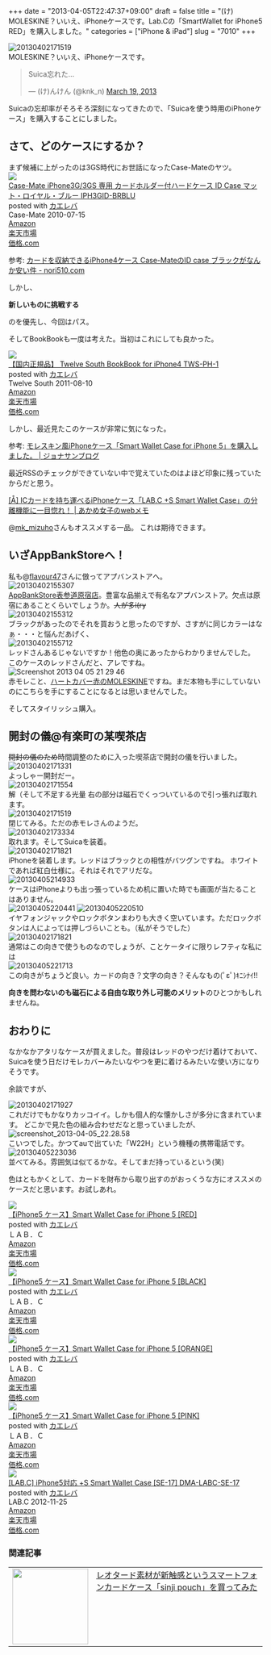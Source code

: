 +++
date = "2013-04-05T22:47:37+09:00"
draft = false
title = "(け) MOLESKINE？いいえ、iPhoneケースです。Lab.Cの「SmartWallet for iPhone5 RED」を購入しました。"
categories = ["iPhone &amp; iPad"]
slug = "7010"
+++

<div class="center"><img src="http://knk-n.com/images/2013/04/20130402171519.jpg" alt="20130402171519" title="20130402171519.jpg" border="0" width="" height="" /></div>
MOLESKINE？いいえ、iPhoneケースです。

<blockquote class="twitter-tweet"><p>Suica忘れた…</p>&mdash; (け)んけん (@knk_n) <a href="https://twitter.com/knk_n/status/313870723129176065">March 19, 2013</a></blockquote>
Suicaの忘却率がそろそろ深刻になってきたので、「Suicaを使う時用のiPhoneケース」を購入することにしました。<!--more--><h2>さて、どのケースにするか？</h2>
まず候補に上がったのは3GS時代にお世話になったCase-Mateのヤツ。
<div class="kaerebalink-box"><div class="kaerebalink-image"><a href="http://www.amazon.co.jp/exec/obidos/ASIN/B002STWZU4/knkn-22/ref=nosim/" rel="nofollow" target="_blank"><img src="http://ecx.images-amazon.com/images/I/31hoWCI-jBL._SL160_.jpg" style="border: none;" /></a></div><div class="kaerebalink-info"><div class="kaerebalink-name"><a href="http://www.amazon.co.jp/exec/obidos/ASIN/B002STWZU4/knkn-22/ref=nosim/" rel="nofollow" target="_blank">Case-Mate iPhone3G/3GS 専用 カードホルダー付ハードケース ID Case マット・ロイヤル・ブルー IPH3GID-BRBLU</a><div class="kaerebalink-powered-date">posted with <a href="http://kaereba.com" target="_blank">カエレバ</a></div></div><div class="kaerebalink-detail"> Case-Mate 2010-07-15    </div><div class="kaerebalink-link1"><div class="shoplinkamazon"><a href="http://www.amazon.co.jp/gp/search?keywords=iPhone3G%2F3GS%20IPH3GID-BRBLU&__mk_ja_JP=%83J%83%5E%83J%83i&tag=knkn-22" rel="nofollow" target="_blank" title="アマゾン" >Amazon</a></div><div class="shoplinkrakuten"><a href="http://hb.afl.rakuten.co.jp/hgc/0f47b911.a5a30142.0f47b913.a1d66436/?pc=http%3A%2F%2Fsearch.rakuten.co.jp%2Fsearch%2Fmall%2FiPhone3G%252F3GS%2520IPH3GID-BRBLU%2F-%2Ff.1-p.1-s.1-sf.0-st.A-v.2%3Fx%3D0%26scid%3Daf_ich_link_urltxt%26m%3Dhttp%3A%2F%2Fm.rakuten.co.jp%2F" rel="nofollow" target="_blank" title="楽天市場" >楽天市場</a></div><div class="shoplinkkakakucom"><a href="http://kakaku.com/search_results/iPhone3G%2F3GS%20IPH3GID-BRBLU/" rel="nofollow" target="_blank" title="kakakucom" >価格.com</a></div></div></div></div>

<p>参考: <a  class="external" href="http://nori510.com/archives/4642" target="_blank">カードを収納できるiPhone4ケース Case-MateのID case ブラックがなんか安い件 - nori510.com</a></p>

しかし、

<strong>新しいものに挑戦する</strong>

のを優先し、今回はパス。


そしてBookBookも一度は考えた。当初はこれにしても良かった。

<div class="kaerebalink-box"><div class="kaerebalink-image"><a href="http://www.amazon.co.jp/exec/obidos/ASIN/B005FNB9AC/knkn-22/ref=nosim/" rel="nofollow" target="_blank"><img src="http://ecx.images-amazon.com/images/I/41Q-gg8HifL._SL160_.jpg" style="border: none;" /></a></div><div class="kaerebalink-info"><div class="kaerebalink-name"><a href="http://www.amazon.co.jp/exec/obidos/ASIN/B005FNB9AC/knkn-22/ref=nosim/" rel="nofollow" target="_blank">【国内正規品】 Twelve South BookBook for iPhone4 TWS-PH-1</a><div class="kaerebalink-powered-date">posted with <a href="http://kaereba.com" target="_blank">カエレバ</a></div></div><div class="kaerebalink-detail"> Twelve South 2011-08-10    </div><div class="kaerebalink-link1"><div class="shoplinkamazon"><a href="http://www.amazon.co.jp/gp/search?keywords=Twelve%20South%20BookBook%20for%20iPhone4%20TWS-PH-1&__mk_ja_JP=%83J%83%5E%83J%83i&tag=knkn-22" rel="nofollow" target="_blank" title="アマゾン" >Amazon</a></div><div class="shoplinkrakuten"><a href="http://hb.afl.rakuten.co.jp/hgc/0f47b911.a5a30142.0f47b913.a1d66436/?pc=http%3A%2F%2Fsearch.rakuten.co.jp%2Fsearch%2Fmall%2FTwelve%2520South%2520BookBook%2520for%2520iPhone4%2520TWS-PH-1%2F-%2Ff.1-p.1-s.1-sf.0-st.A-v.2%3Fx%3D0%26scid%3Daf_ich_link_urltxt%26m%3Dhttp%3A%2F%2Fm.rakuten.co.jp%2F" rel="nofollow" target="_blank" title="楽天市場" >楽天市場</a></div><div class="shoplinkkakakucom"><a href="http://kakaku.com/search_results/Twelve%20South%20BookBook%20for%20iPhone4%20TWS-PH-1/" rel="nofollow" target="_blank" title="kakakucom" >価格.com</a></div></div></div></div>

しかし、最近見たこのケースが非常に気になった。

<p>参考: <a  class="external" href="http://www.flavour47.com/iphone/post-4116" target="_blank">モレスキン風iPhoneケース「S​m​a​r​t​ ​W​a​l​l​e​t​ ​C​a​s​e​ ​f​o​r​ ​i​P​h​o​n​e​ ​5​」を購入しました。 | ジョナサンブログ</a></p>

最近RSSのチェックができていない中で覚えていたのはよほど印象に残っていたからだと思う。

<p><a  class="external" href="http://webmemo.biz/s-smart-wallet-case-iphone/" target="_blank">[Å] ICカードを持ち運べるiPhoneケース「LAB.C +S Smart Wallet Case」の分離機能に一目惚れ！ | あかめ女子のwebメモ</a></p>
@<a href="https://twitter.com/mk_mizuho" target="_blank">mk_mizuho</a>さんもオススメする一品。
これは期待できます。

<h2>いざAppBankStoreへ！</h2>
私も@<a href="https://twitter.com/flavour47" target="_blank">flavour47</a>さんに倣ってアプバンストアへ。


<div class="center"><img src="http://knk-n.com/images/2013/04/20130402155307.jpg" alt="20130402155307" title="20130402155307.jpg" border="0" width="" height="" /></div><a class="external" href="http://www.appbank-store.com/store/campaign/campaign_0604.html" target="_blank">AppBankStore表参道原宿店</a>。豊富な品揃えで有名なアプバンストア。欠点は原宿にあることくらいでしょうか。<del>人が多i(ry</del>

<div class="center"><img src="http://knk-n.com/images/2013/04/20130402155312.jpg" alt="20130402155312" title="20130402155312.jpg" border="0" width="" height="" /></div>
ブラックがあったのでそれを買おうと思ったのですが、さすがに同じカラーはなぁ・・・と悩んだあげく、

<div class="center"><img src="http://knk-n.com/images/2013/04/20130402155712.jpg" alt="20130402155712" title="20130402155712.jpg" border="0" width="" height="" /></div>
レッドさんあるじゃないですか！他色の奥にあったからわかりませんでした。
このケースのレッドさんだと、アレですね。

<div class="center"><img src="http://knk-n.com/images/2013/04/screenshot_2013-04-05_21.29.46.jpg" alt="Screenshot 2013 04 05 21 29 46" title="screenshot_2013-04-05_21.29.46.jpg" border="0" width="" height="" /></div>
赤モレこと、<a class="external" href="http://www.moleskine.co.jp/Online-Shop/hard-cover-red" target="_blank">ハートカバー赤のMOLESKINE</a>ですね。まだ本物も手にしていないのにこちらを手にすることになるとは思いませんでした。

そしてスタイリッシュ購入。

<h2>開封の儀@有楽町の某喫茶店</h2>
<del>開封の儀のため</del>時間調整のために入った喫茶店で開封の儀を行いました。
<div class="center"><img src="http://knk-n.com/images/2013/04/20130402171331.jpg" alt="20130402171331" title="20130402171331.jpg" border="0" width="" height="" /></div>
よっしゃー開封だー。

<div class="center"><img src="http://knk-n.com/images/2013/04/20130402171554.jpg" alt="20130402171554" title="20130402171554.jpg" border="0" width="" height="" /></div>
解（そして不足する光量
右の部分は磁石でくっついているので引っ張れば取れます。

<div class="center"><img src="http://knk-n.com/images/2013/04/20130402171519.jpg" alt="20130402171519" title="20130402171519.jpg" border="0" width="" height="" /></div>
閉じてみる。ただの赤モレさんのようだ。

<div class="center"><img src="http://knk-n.com/images/2013/04/20130402173334.jpg" alt="20130402173334" title="20130402173334.jpg" border="0" width="" height="" /></div>
取れます。そしてSuicaを装着。

<div class="center"><img src="http://knk-n.com/images/2013/04/20130402171821.jpg" alt="20130402171821" title="20130402171821.jpg" border="0" width="" height="" /></div>
iPhoneを装着します。レッドはブラックとの相性がバツグンですね。
ホワイトであれば紅白仕様に。それはそれでアリだな。


<div class="center"><img src="http://knk-n.com/images/2013/04/20130405214933.jpg" alt="20130405214933" title="20130405214933.jpg" border="0" width="" height="" /></div>ケースはiPhoneよりも出っ張っているため机に置いた時でも画面が当たることはありません。

<div class="center"><img src="http://knk-n.com/images/2013/04/20130405220441.jpg" alt="20130405220441" title="20130405220441.jpg" border="0" width="" height="" />
<img src="http://knk-n.com/images/2013/04/20130405220510.jpg" alt="20130405220510" title="20130405220510.jpg" border="0" width="" height="" /></div>
イヤフォンジャックやロックボタンまわりも大きく空いています。ただロックボタンは人によっては押しづらいことも。（私がそうでした）

<div class="center"><img src="http://knk-n.com/images/2013/04/20130402171821.jpg" alt="20130402171821" title="20130402171821.jpg" border="0" width="" height="" /></div>
通常はこの向きで使うものなのでしょうが、ことケータイに限りレフティな私には

<div class="center"><img src="http://knk-n.com/images/2013/04/20130405221713.jpg" alt="20130405221713" title="20130405221713.jpg" border="0" width="" height="" /></div>
この向きがちょうど良い。カードの向き？文字の向き？そんなもの(ﾟεﾟ)ｷﾆｼﾅｲ!!

<strong>向きを問わないのも磁石による自由な取り外し可能のメリット</strong>のひとつかもしれませんね。

<h2>おわりに</h2>
なかなかアタリなケースが買えました。普段はレッドのやつだけ着けておいて、Suicaを使う日だけモレカバーみたいなやつを更に着けるみたいな使い方になりそうです。

余談ですが、
<div class="center"><img src="http://knk-n.com/images/2013/04/20130402171927.jpg" alt="20130402171927" title="20130402171927.jpg" border="0" width="" height="" /></div>
これだけでもかなりカッコイイ。しかも個人的な懐かしさが多分に含まれています。
どこかで見た色の組み合わせだなと思っていましたが、

<div class="center"><img src="http://knk-n.com/images/2013/04/screenshot_2013-04-05_22.28.58.jpg" alt="screenshot_2013-04-05_22.28.58" title="screenshot_2013-04-05_22.28.58.jpg" border="0" width="" height="" /></div>
こいつでした。かつてauで出ていた「W22H」という機種の携帯電話です。


<div class="center"><img src="http://knk-n.com/images/2013/04/20130405223036.jpg" alt="20130405223036" title="20130405223036.jpg" border="0" width="" height="" /></div>
並べてみる。雰囲気は似てるかな。そしてまだ持っているという(笑)

色はともかくとして、カードを財布から取り出すのがおっくうな方にオススメのケースだと思います。お試しあれ。

<div class="kaerebalink-box"><div class="kaerebalink-image"><a href="http://www.amazon.co.jp/exec/obidos/ASIN/B009YTE6A8/knkn-22/ref=nosim/" rel="nofollow" target="_blank"><img src="http://ecx.images-amazon.com/images/I/41CngEnNv8L._SL160_.jpg" style="border: none;" /></a></div><div class="kaerebalink-info"><div class="kaerebalink-name"><a href="http://www.amazon.co.jp/exec/obidos/ASIN/B009YTE6A8/knkn-22/ref=nosim/" rel="nofollow" target="_blank">【iPhone5 ケース】Smart Wallet Case for iPhone 5 [RED]</a><div class="kaerebalink-powered-date">posted with <a href="http://kaereba.com" target="_blank">カエレバ</a></div></div><div class="kaerebalink-detail"> ＬＡＢ．Ｃ     </div><div class="kaerebalink-link1"><div class="shoplinkamazon"><a href="http://www.amazon.co.jp/gp/search?keywords=Smart%20Wallet%20Case%20for%20iPhone%205&__mk_ja_JP=%83J%83%5E%83J%83i&tag=knkn-22" rel="nofollow" target="_blank" title="アマゾン" >Amazon</a></div><div class="shoplinkrakuten"><a href="http://hb.afl.rakuten.co.jp/hgc/0f47b911.a5a30142.0f47b913.a1d66436/?pc=http%3A%2F%2Fsearch.rakuten.co.jp%2Fsearch%2Fmall%2FSmart%2520Wallet%2520Case%2520for%2520iPhone%25205%2F-%2Ff.1-p.1-s.1-sf.0-st.A-v.2%3Fx%3D0%26scid%3Daf_ich_link_urltxt%26m%3Dhttp%3A%2F%2Fm.rakuten.co.jp%2F" rel="nofollow" target="_blank" title="楽天市場" >楽天市場</a></div><div class="shoplinkkakakucom"><a href="http://kakaku.com/search_results/Smart%20Wallet%20Case%20for%20iPhone%205/" rel="nofollow" target="_blank" title="kakakucom" >価格.com</a></div></div></div></div>

<div class="kaerebalink-box"><div class="kaerebalink-image"><a href="http://www.amazon.co.jp/exec/obidos/ASIN/B00A4ALQOA/knkn-22/ref=nosim/" rel="nofollow" target="_blank"><img src="http://ecx.images-amazon.com/images/I/4111vchBrsL._SL160_.jpg" style="border: none;" /></a></div><div class="kaerebalink-info"><div class="kaerebalink-name"><a href="http://www.amazon.co.jp/exec/obidos/ASIN/B00A4ALQOA/knkn-22/ref=nosim/" rel="nofollow" target="_blank">【iPhone5 ケース】Smart Wallet Case for iPhone 5 [BLACK]</a><div class="kaerebalink-powered-date">posted with <a href="http://kaereba.com" target="_blank">カエレバ</a></div></div><div class="kaerebalink-detail"> ＬＡＢ．Ｃ     </div><div class="kaerebalink-link1"><div class="shoplinkamazon"><a href="http://www.amazon.co.jp/gp/search?keywords=Smart%20Wallet%20Case%20for%20iPhone%205&__mk_ja_JP=%83J%83%5E%83J%83i&tag=knkn-22" rel="nofollow" target="_blank" title="アマゾン" >Amazon</a></div><div class="shoplinkrakuten"><a href="http://hb.afl.rakuten.co.jp/hgc/0f47b911.a5a30142.0f47b913.a1d66436/?pc=http%3A%2F%2Fsearch.rakuten.co.jp%2Fsearch%2Fmall%2FSmart%2520Wallet%2520Case%2520for%2520iPhone%25205%2F-%2Ff.1-p.1-s.1-sf.0-st.A-v.2%3Fx%3D0%26scid%3Daf_ich_link_urltxt%26m%3Dhttp%3A%2F%2Fm.rakuten.co.jp%2F" rel="nofollow" target="_blank" title="楽天市場" >楽天市場</a></div><div class="shoplinkkakakucom"><a href="http://kakaku.com/search_results/Smart%20Wallet%20Case%20for%20iPhone%205/" rel="nofollow" target="_blank" title="kakakucom" >価格.com</a></div></div></div></div>

<div class="kaerebalink-box"><div class="kaerebalink-image"><a href="http://www.amazon.co.jp/exec/obidos/ASIN/B00AQV33H0/knkn-22/ref=nosim/" rel="nofollow" target="_blank"><img src="http://ecx.images-amazon.com/images/I/412r8mozAIL._SL160_.jpg" style="border: none;" /></a></div><div class="kaerebalink-info"><div class="kaerebalink-name"><a href="http://www.amazon.co.jp/exec/obidos/ASIN/B00AQV33H0/knkn-22/ref=nosim/" rel="nofollow" target="_blank">【iPhone5 ケース】Smart Wallet Case for iPhone 5 [ORANGE]</a><div class="kaerebalink-powered-date">posted with <a href="http://kaereba.com" target="_blank">カエレバ</a></div></div><div class="kaerebalink-detail"> ＬＡＢ．Ｃ     </div><div class="kaerebalink-link1"><div class="shoplinkamazon"><a href="http://www.amazon.co.jp/gp/search?keywords=Smart%20Wallet%20Case%20for%20iPhone%205&__mk_ja_JP=%83J%83%5E%83J%83i&tag=knkn-22" rel="nofollow" target="_blank" title="アマゾン" >Amazon</a></div><div class="shoplinkrakuten"><a href="http://hb.afl.rakuten.co.jp/hgc/0f47b911.a5a30142.0f47b913.a1d66436/?pc=http%3A%2F%2Fsearch.rakuten.co.jp%2Fsearch%2Fmall%2FSmart%2520Wallet%2520Case%2520for%2520iPhone%25205%2F-%2Ff.1-p.1-s.1-sf.0-st.A-v.2%3Fx%3D0%26scid%3Daf_ich_link_urltxt%26m%3Dhttp%3A%2F%2Fm.rakuten.co.jp%2F" rel="nofollow" target="_blank" title="楽天市場" >楽天市場</a></div><div class="shoplinkkakakucom"><a href="http://kakaku.com/search_results/Smart%20Wallet%20Case%20for%20iPhone%205/" rel="nofollow" target="_blank" title="kakakucom" >価格.com</a></div></div></div></div>

<div class="kaerebalink-box"><div class="kaerebalink-image"><a href="http://www.amazon.co.jp/exec/obidos/ASIN/B00B2KQWKY/knkn-22/ref=nosim/" rel="nofollow" target="_blank"><img src="http://ecx.images-amazon.com/images/I/41P4kpiYI-L._SL160_.jpg" style="border: none;" /></a></div><div class="kaerebalink-info"><div class="kaerebalink-name"><a href="http://www.amazon.co.jp/exec/obidos/ASIN/B00B2KQWKY/knkn-22/ref=nosim/" rel="nofollow" target="_blank">【iPhone5 ケース】Smart Wallet Case for iPhone 5 [PINK]</a><div class="kaerebalink-powered-date">posted with <a href="http://kaereba.com" target="_blank">カエレバ</a></div></div><div class="kaerebalink-detail"> ＬＡＢ．Ｃ     </div><div class="kaerebalink-link1"><div class="shoplinkamazon"><a href="http://www.amazon.co.jp/gp/search?keywords=Smart%20Wallet%20Case%20for%20iPhone%205&__mk_ja_JP=%83J%83%5E%83J%83i&tag=knkn-22" rel="nofollow" target="_blank" title="アマゾン" >Amazon</a></div><div class="shoplinkrakuten"><a href="http://hb.afl.rakuten.co.jp/hgc/0f47b911.a5a30142.0f47b913.a1d66436/?pc=http%3A%2F%2Fsearch.rakuten.co.jp%2Fsearch%2Fmall%2FSmart%2520Wallet%2520Case%2520for%2520iPhone%25205%2F-%2Ff.1-p.1-s.1-sf.0-st.A-v.2%3Fx%3D0%26scid%3Daf_ich_link_urltxt%26m%3Dhttp%3A%2F%2Fm.rakuten.co.jp%2F" rel="nofollow" target="_blank" title="楽天市場" >楽天市場</a></div><div class="shoplinkkakakucom"><a href="http://kakaku.com/search_results/Smart%20Wallet%20Case%20for%20iPhone%205/" rel="nofollow" target="_blank" title="kakakucom" >価格.com</a></div></div></div></div>

<div class="kaerebalink-box"><div class="kaerebalink-image"><a href="http://www.amazon.co.jp/exec/obidos/ASIN/B009DB7F1O/knkn-22/ref=nosim/" rel="nofollow" target="_blank"><img src="http://ecx.images-amazon.com/images/I/41fVYSQ45mL._SL160_.jpg" style="border: none;" /></a></div><div class="kaerebalink-info"><div class="kaerebalink-name"><a href="http://www.amazon.co.jp/exec/obidos/ASIN/B009DB7F1O/knkn-22/ref=nosim/" rel="nofollow" target="_blank">[LAB.C] iPhone5対応 +S Smart Wallet Case [SE-17] DMA-LABC-SE-17</a><div class="kaerebalink-powered-date">posted with <a href="http://kaereba.com" target="_blank">カエレバ</a></div></div><div class="kaerebalink-detail"> LAB.C 2012-11-25    </div><div class="kaerebalink-link1"><div class="shoplinkamazon"><a href="http://www.amazon.co.jp/gp/search?keywords=S%20Smart%20Wallet%20Case&__mk_ja_JP=%83J%83%5E%83J%83i&tag=knkn-22" rel="nofollow" target="_blank" title="アマゾン" >Amazon</a></div><div class="shoplinkrakuten"><a href="http://hb.afl.rakuten.co.jp/hgc/0f47b911.a5a30142.0f47b913.a1d66436/?pc=http%3A%2F%2Fsearch.rakuten.co.jp%2Fsearch%2Fmall%2FS%2520Smart%2520Wallet%2520Case%2F-%2Ff.1-p.1-s.1-sf.0-st.A-v.2%3Fx%3D0%26scid%3Daf_ich_link_urltxt%26m%3Dhttp%3A%2F%2Fm.rakuten.co.jp%2F" rel="nofollow" target="_blank" title="楽天市場" >楽天市場</a></div><div class="shoplinkkakakucom"><a href="http://kakaku.com/search_results/S%20Smart%20Wallet%20Case/" rel="nofollow" target="_blank" title="kakakucom" >価格.com</a></div></div></div></div>

<h3>関連記事</h3>
<table width="100%"><td valign="top" width="150"><a href="http://knk-n.com/2011/12/20/sinjipouch/"><img border="0" src="http://img07.shop-pro.jp/PA01118/861/etc/Sinji-top.jpg?20111209181649" alt="" width="150" height="" /></a></td><td valign="top"><a href="http://knk-n.com/2011/12/20/sinjipouch/">レオタード素材が新触感というスマートフォンカードケース「sinji pouch」を買ってみた</a><script type="text/javascript">var url = "http://knk-n.com/2011/12/20/sinjipouch/";</script><script src="http://api.b.st-hatena.com/entry.count?url=http://knk-n.com/2011/12/20/sinjipouch/&callback=hatebTxt"></script>
</table>
